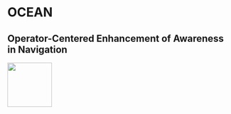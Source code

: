 # OCEAN
## Operator-Centered Enhancement of Awareness in Navigation
<img src="[https://your-image-url.type](https://github.com/marccasals98/OCEAN/blob/main/OCEAN.png)" width="100">
